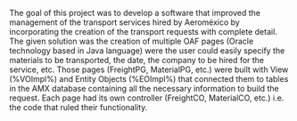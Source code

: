 The goal of this project was to develop a software that improved the management of the transport services hired by Aeroméxico by incorporating the creation of the
transport requests with complete detail. The given solution was the creation of multiple OAF pages (Oracle technology based in Java language) were the user could 
easily specify the materials to be transported, the date, the company to be hired for the service, etc. Those pages (FreightPG, MaterialPG, etc.) were built with View (%VOImpl%) 
and Entity Objects (%EOImpl%) that connected them to tables in the AMX database containing all the necessary information to build the request. Each page had its own controller 
(FreightCO, MaterialCO, etc.) i.e. the code that ruled their functionality.  
